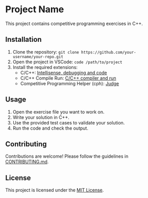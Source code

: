 # Project Name

This project contains competitive programming exercises in C++.

## Installation

1. Clone the repository: `git clone https://github.com/your-username/your-repo.git`
2. Open the project in VSCode: `code /path/to/project`
3. Install the required extensions:
   - C/C++: [Intellisense, debugging and code](https://marketplace.visualstudio.com/items?itemName=ms-vscode.cpptools)
   - C/C++ Compile Run: [C/C++ compiler and run](https://marketplace.visualstudio.com/items?itemName=danielpinto8zz6.c-cpp-compile-run)
   - Competitive Programming Helper (cph): [Judge](https://marketplace.visualstudio.com/items?itemName=DivyanshuAgrawal.competitive-programming-helper3)

## Usage

1. Open the exercise file you want to work on.
2. Write your solution in C++.
3. Use the provided test cases to validate your solution.
4. Run the code and check the output.

## Contributing

Contributions are welcome! Please follow the guidelines in [CONTRIBUTING.md](./CONTRIBUTING.md).

## License

This project is licensed under the [MIT License](./LICENSE).
